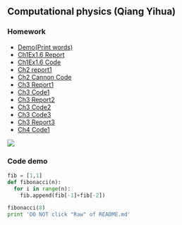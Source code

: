 Computational physics (Qiang Yihua)
-----

### Homework
- [Demo(Print words)](https://github.com/Carl0339887/computationalphysics_N2013301220058/blob/master/homework/Print%20any%20words.md)
- [Ch1Ex1.6 Report](https://github.com/Carl0339887/computationalphysics_N2013301220058/blob/master/homework/EX1.6.pdf)
- [Ch1Ex1.6 Code](https://github.com/Carl0339887/computationalphysics_N2013301220058/blob/master/homework/Code_ex_1.6.md)
- [Ch2 report1](https://github.com/Carl0339887/computationalphysics_N2013301220058/blob/master/homework/Ch2_report.pdf)
- [Ch2 Cannon Code](https://github.com/Carl0339887/computationalphysics_N2013301220058/blob/master/homework/CH2code1.md)
- [Ch3 Report1](https://github.com/Carl0339887/computationalphysics_N2013301220058/blob/master/homework/Chap3_report.pdf)
- [Ch3 Code1](https://github.com/Carl0339887/computationalphysics_N2013301220058/blob/master/homework/chap3_code.md)
- [Ch3 Report2](https://github.com/Carl0339887/computationalphysics_N2013301220058/blob/master/homework/Chap3Ex12.pdf)
- [Ch3 Code2](https://github.com/Carl0339887/computationalphysics_N2013301220058/blob/master/homework/Chap3Ex12.md)
- [Ch3 Code3](https://github.com/Carl0339887/computationalphysics_N2013301220058/blob/master/homework/Code_Ex3.26.md)
- [Ch3 Report3](https://github.com/Carl0339887/computationalphysics_N2013301220058/blob/master/homework/Chap_3c.pdf)
- [Ch4 Code1](https://github.com/Carl0339887/computationalphysics_N2013301220058/blob/master/homework/Chap4Code1.md)
 

<!--![](http://matplotlib.org/_images/lorenz_attractor.png)-->
![](https://upload.wikimedia.org/wikipedia/commons/0/0e/Orbit5.gif)



<!-- 
![Test](https://github.com/Carl0339887/computationalphysics_N2013301220058/blob/master/homework/2.gif)
ahahhhhhhh
-->

### Code demo
```python
fib = [1,1]
def fibonacci(n):
  for i in range(n):
    fib.append(fib[-1]+fib[-2])

fibonacci(8)
print 'DO NOT click "Raw" of README.md'
```

<!--

I wrote a program to count how many digits and what they are in number $2^{100000}$
```python
a = 2 ** 100000
digit = {}
i = 0
for i in range(0, 10):
    digit[i] = 0


def count_digit(num):
    while num > 0:
        d = num % 10
        num //= 10
        digit[d] += 1
    return digit

count_digit(a)
summation = 0
for i in range(0, 9):
    summation += digit[i]

print digit
print summation
```

>```python
>{0: 2991, 1: 2969, 2: 3068, 3: 3075, 4: 3040, 5: 3015, 6: 2952, 7: 3052, 8: 2932, 9: 3009}
>27094
>```
What a **large** number! There are 2991 zeros, 2969 ones and so on, with a total of 27094 digits! Hopefully, my Mac can cope with it in several seconds, ahahhhhh~~

I wrote the following program to explore the nuance between **pass-by-reference** and **pass-by-value**
```python
def apd(alist):
    alist.append('suffix')
    return


def plus(alist):
    alist = alist + ['suffix']
    return


list = [1,2,3]
plus(list)
print 'result of "+":', list
apd(list)
print 'result of "list.append()":', list

```
>```python
> result of "+": [1, 2, 3]
> result of "list.append()": [1, 2, 3, 'suffix']
>```


### Two minor **mistakes** the teacher made:

 - The  name of the famous package for first-principle calculations is *Vienna Ab-initio Simulation Package* (VASP), but the teacher took it as *WASP*. (I corrected it in the short break between classes by wiping out the front "V" of the stroke of "W" on the black board.)
 
 - The teacher mistook the name of *Phys.Rev.Lett* as "Physics Review Letter", but actually it should be **Physical Review Letters**. If it was not his slip of the tongue, I don't think the teacher have read [*LIGO*'s paper on *Gravitational Waves*](http://journals.aps.org/prl/abstract/10.1103/PhysRevLett.116.061102).
 - The standard pronunciation of LaTeX is ['leitek] but not ['leiteks] or ['la:tek] or [la'tek]. *TeX* should be read the same as *Tech*, moreover, the pronunciation of 'ch' is similar to the part of 'Ach' in German and 'Loch' in Scotch or $\chi$ in Greek. If your terminal is as smart as mine, you can put command '*say LaTeX*' then <*enter*> and you'll get it.(By the way, it can even tell you *Mac OS X* shoud be read as "mac os **ten**")

### My **complaint** about the assessment rule

Though keep training may improve one's skill in programming, I still want to give this uncanny assessment rule, which high lights the **length** in stead of the **quality** of your homework, an inequality: $ln(x-1)>0.$ If you do not understand the inequlity, that means I am right. If you do, then we share the same point of view~
-->
